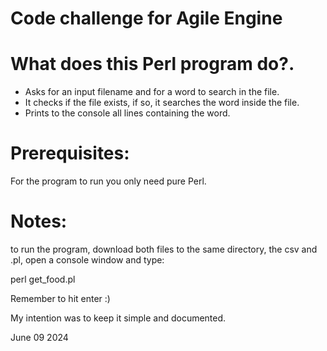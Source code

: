 # Code challenge for Agile Engine

# What does this Perl program do?.

- Asks for an input filename and for a word to search in the file.
- It checks if the file exists, if so, it searches the word inside the file.
- Prints to the console all lines containing the word.

# Prerequisites:

For the program to run you only need pure Perl. 

# Notes:

to run the program, download both files to the same directory,
the csv and .pl, open a console window and type:

perl get_food.pl

Remember to hit enter :)

My intention was to keep it simple and documented.

June 09 2024
